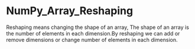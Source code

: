 # NumPy_Array_Reshaping
Reshaping means changing the shape of an array,
The shape of an array is the number of elements in each dimension.By reshaping we can add or remove dimensions or change number of elements in each dimension.

